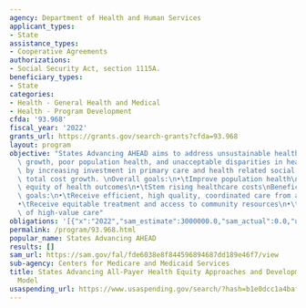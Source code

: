 ```yaml
---
agency: Department of Health and Human Services
applicant_types:
- State
assistance_types:
- Cooperative Agreements
authorizations:
- Social Security Act, section 1115A.
beneficiary_types:
- State
categories:
- Health - General Health and Medical
- Health - Program Development
cfda: '93.968'
fiscal_year: '2022'
grants_url: https://grants.gov/search-grants?cfda=93.968
layout: program
objective: "States Advancing AHEAD aims to address unsustainable health care cost\
  \ growth, poor population health, and unacceptable disparities in health outcomes\
  \ by increasing investment in primary care and health related social needs and constraining\
  \ total cost growth. \nOverall goals:\n•\tImprove population health\n•\tIncrease\
  \ equity of health outcomes\n•\tStem rising healthcare costs\nBeneficiaries impact\
  \ goals:\n•\tReceive efficient, high quality, coordinated care from all providers\n\
  •\tReceive equitable treatment and access to community resources\n•\tImprove affordability\
  \ of high-value care"
obligations: '[{"x":"2022","sam_estimate":3000000.0,"sam_actual":0.0,"usa_spending_actual":1500000.0},{"x":"2023","sam_estimate":0.0,"sam_actual":0.0,"usa_spending_actual":-3265000.0},{"x":"2024","sam_estimate":12000000.0,"sam_actual":0.0,"usa_spending_actual":12992243.0}]'
permalink: /program/93.968.html
popular_name: States Advancing AHEAD
results: []
sam_url: https://sam.gov/fal/fde6038e8f844596894687dd189e46f7/view
sub-agency: Centers for Medicare and Medicaid Services
title: States Advancing All-Payer Health Equity Approaches and Development (AHEAD)
  Model
usaspending_url: https://www.usaspending.gov/search/?hash=b1e0dcc1a4bafe157ff72cbaf982a29b
---
```


